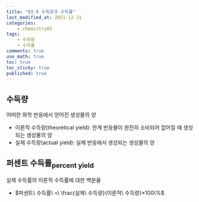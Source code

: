 ```yaml
---
title: "03.9 수득량과 수득률"
last_modified_at: 2021-12-31
categories:
    - chemistry03
tags:
    - 수득량
    - 수득률
comments: true
use_math: true
toc: true
toc_sticky: true
published: true
---
```


## 수득량

<div class="notice--info">
어떠한 화학 반응에서 얻어진 생성물의 양
</div>

- 이론적 수득량(theoretical yield): 한계 반응물이 완전히 소비되어 없어질 때 생성되는 생성물의 양
- 실제 수득량(actual yield): 실제 반응에서 생성되는 생성물의 양

## 퍼센트 수득률<sub>percent yield</sub>

<div class="notice--info">
실제 수득률의 이론적 수득률에 대한 백분율
</div>

- $퍼센트\ 수득률\ =\ \frac{실제\ 수득량}{이론적\ 수득량}×100\%$